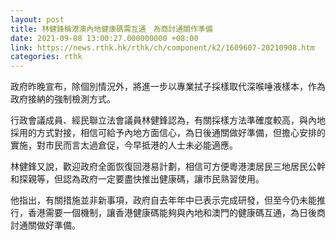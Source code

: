 ```yaml
---
layout: post
title: 林健鋒稱港澳內地健康碼需互通　為商討通關作準備
date: 2021-09-08 13:00:27.000000000 +08:00
link: https://news.rthk.hk/rthk/ch/component/k2/1609607-20210908.htm
categories: rthk
---
```


政府昨晚宣布，除個別情況外，將進一步以專業拭子採樣取代深喉唾液樣本，作為政府接納的強制檢測方式。

行政會議成員、經民聯立法會議員林健鋒認為，有關採樣方法準確度較高，與內地採用的方式對接，相信可給予內地方面信心，為日後通關做好準備，但擔心安排的實施，對市民而言太過倉促，今早抵港的人士未必能適應。

林健鋒又說，歡迎政府全面恢復回港易計劃，相信可方便粵港澳居民三地居民公幹和探親等，但認為政府一定要盡快推出健康碼，讓市民熟習使用。

他指出，有關措施並非新事項，政府自去年年中已表示完成研發，但至今仍未能推行，香港需要一個機制，讓香港健康碼能夠與內地和澳門的健康碼互通，為日後商討通關做好準備。
